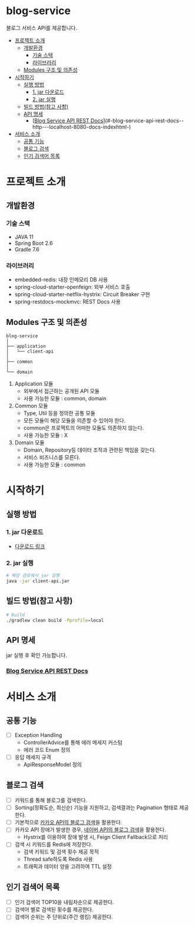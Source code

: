 # blog-service
블로그 서비스 API를 제공합니다.

- [프로젝트 소개](#프로젝트-소개)
    * [개발환경](#개발환경)
        + [기술 스택](#기술-스택)
        + [라이브러리](#라이브러리)
    * [Modules 구조 및 의존성](#Modules-구조-및-의존성)
- [시작하기](#시작하기)
    * [실행 방법](#실행-방법)
        + [1. jar 다운로드](#1-jar-다운로드)
        + [2. jar 실행](#2-jar-실행)
    * [빌드 방법(참고 사항)](#빌드-방법--참고-사항)
    * [API 명세](#api-명세)
        + [[Blog Service API REST Docs](http://localhost:8080/docs/index.html)](#-blog-service-api-rest-docs--http---localhost-8080-docs-indexhtml-)
- [서비스 소개](#서비스-소개)
    * [공통 기능](#공통-기능)
    * [블로그 검색](#블로그-검색)
    * [인기 검색어 목록](#인기-검색어-목록)
  
# 프로젝트 소개
## 개발환경
### 기술 스택
- JAVA 11 
- Spring Boot 2.6
- Gradle 7.6 
### 라이브러리
- embedded-redis: 내장 인메모리 DB 사용
- spring-cloud-starter-openfeign: 외부 서비스 호출
- spring-cloud-starter-netflix-hystrix: Circuit Breaker 구현
- spring-restdocs-mockmvc: REST Docs 사용

## Modules 구조 및 의존성
```
blog-service
│  
├── application
│   └── client-api
│  
├── common
│ 
└── domain
```
1. Application 모듈
   - 외부에서 접근하는 공개된 API 모듈
   - 사용 가능한 모듈 : common, domain
2. Common 모듈
   - Type, Util 등을 정의한 공통 모듈
   - 모든 모듈이 해당 모듈을 의존할 수 있어야 한다.
   - common은 프로젝트의 어떠한 모듈도 의존하지 않는다.
   - 사용 가능한 모듈 : X
3. Domain 모듈
   - Domain, Repository등 데이터 조작과 관련된 책임을 갖는다.
   - 서비스 비즈니스를 모른다.
   - 사용 가능한 모듈 : common

# 시작하기

## 실행 방법
### 1. jar 다운로드
- [다운로드 링크](https://github.com/imkitehee/blog-service/raw/main/application/client-api/client-api.jar)

### 2. jar 실행
```bash
# 해당 경로에서 jar 실행
java -jar client-api.jar
```

## 빌드 방법(참고 사항)
```bash
# build
./gradlew clean build -Pprofile=local
```

## API 명세
jar 실행 후 확인 가능합니다.
### [Blog Service API REST Docs](http://localhost:8080/docs/index.html)

# 서비스 소개
## 공통 기능
- [ ] Exception Handling
  - ControllerAdvice를 통해 에러 메세지 커스텀
  - 에러 코드 Enum 정의
- [ ] 응답 메세지 규격 
  - ApiResponseModel 정의
## 블로그 검색
- [ ] 키워드를 통해 블로그를 검색한다.
- [ ] Sorting(정확도순, 최신순) 기능을 지원하고, 검색결과는 Pagination 형태로 제공한다.
- [ ] 기본적으로 [카카오 API의 블로그 검색](https://developers.kakao.com/docs/latest/ko/daum-search/dev-guide#search-blog)을 활용한다.
- [ ] 카카오 API 장애가 발생한 경우, [네이버 API의 블로그 검색](https://developers.naver.com/docs/serviceapi/search/blog/blog.md)을 활용한다.
  - Hystrix를 이용하여 장애 발생 시, Feign Client Fallback으로 처리 
- [ ] 검색 시 키워드를 Redis에 저장한다.
    - 검색 키워드 및 검색 횟수 제공 목적
    - Thread safe하도록 Redis 사용 
    - 트래픽과 데이터 양을 고려하여 TTL 설정
## 인기 검색어 목록
- [ ] 인기 검색어 TOP10을 내림차순으로 제공한다.
- [ ] 검색어 별로 검색된 횟수를 제공한다.
- [ ] 검색어 순위는 주 단위로(주간 랭킹) 제공한다.
